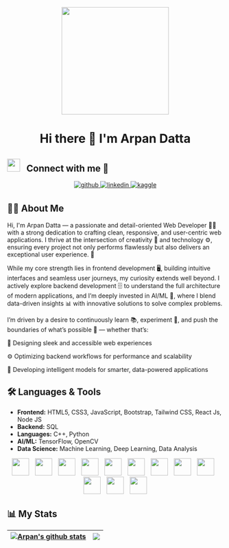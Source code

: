 <div align="center">
  <img height="250" src="https://media.licdn.com/dms/image/D5612AQGOmwfIE5mlWA/article-cover_image-shrink_720_1280/0/1674617947228?e=2147483647&v=beta&t=FTU_isQ6VYfV5D_ueFHPWvT8ZqgDeJG3yr8Mi8lpfk0" />
</div>

<h1 align="center" style="text-decoration: none;">Hi there 👋 I'm Arpan Datta</h1>

## <img src="https://media.giphy.com/media/iY8CRBdQXODJSCERIr/giphy.gif" width="30" height="30" style="margin-right: 10px;"> Connect with me 🤝

<div align="center">
<a href="" target="_blank">
<img src=https://img.shields.io/badge/github-%2324292e.svg?&style=for-the-badge&logo=github&logoColor=white alt=github style="margin-bottom: 5px;" />
</a>  
<a href="" target="_blank">
<img src=https://img.shields.io/badge/linkedin-%231E77B5.svg?&style=for-the-badge&logo=linkedin&logoColor=white alt=linkedin style="margin-bottom: 5px;" />
</a>
<a href="https://www.kaggle.com/arpandatta011" target="_blank">
<img src=https://img.shields.io/badge/kaggle-%2344BAE8.svg?&style=for-the-badge&logo=kaggle&logoColor=white alt=kaggle style="margin-bottom: 5px;" />
</a>
</div> 

## 👩‍💻 About Me

Hi, I'm Arpan Datta — a passionate and detail-oriented Web Developer 👨‍💻 with a strong dedication to crafting clean, responsive, and user-centric web applications.
I thrive at the intersection of creativity 🎨 and technology ⚙️, ensuring every project not only performs flawlessly but also delivers an exceptional user experience. 🚀

While my core strength lies in frontend development 🖥️, building intuitive interfaces and seamless user journeys, my curiosity extends well beyond.
I actively explore backend development 🗄️ to understand the full architecture of modern applications, and I’m deeply invested in AI/ML 🤖, where I blend data-driven insights 📊 with innovative solutions to solve complex problems.

I’m driven by a desire to continuously learn 📚, experiment 🧪, and push the boundaries of what’s possible 🚀 — whether that’s:

🎨 Designing sleek and accessible web experiences

⚙️ Optimizing backend workflows for performance and scalability

🤖 Developing intelligent models for smarter, data-powered applications


## 🛠️ Languages & Tools

- **Frontend:** HTML5, CSS3, JavaScript, Bootstrap, Tailwind CSS, React Js, Node JS
- **Backend:** SQL
- **Languages:** C++, Python
- **AI/ML:** TensorFlow, OpenCV
- **Data Science:** Machine Learning, Deep Learning, Data Analysis

<p align="center">
  <img src="https://skillicons.dev/icons?i=python" height="40" style="margin-right: 10px;" />
  <img src="https://skillicons.dev/icons?i=opencv" height="40" style="margin-right: 10px;" />
  <img src="https://skillicons.dev/icons?i=tensorflow" height="40" style="margin-right: 10px;" />
  <img src="https://skillicons.dev/icons?i=cpp" height="40" style="margin-right: 10px;" />
  <img src="https://skillicons.dev/icons?i=html" height="40" style="margin-right: 10px;" />
  <img src="https://skillicons.dev/icons?i=css" height="40" style="margin-right: 10px;" />
  <img src="https://skillicons.dev/icons?i=js" height="40" style="margin-right: 10px;" />
  <img src="https://skillicons.dev/icons?i=react" height="40" style="margin-right: 10px;" />
  <img src="https://skillicons.dev/icons?i=vite" height="40" style="margin-right: 10px;" />
  <img src="https://skillicons.dev/icons?i=bootstrap" height="40" style="margin-right: 10px;" />
  <img src="https://skillicons.dev/icons?i=tailwind" height="40" style="margin-right: 10px;" />
  <img src="https://skillicons.dev/icons?i=nodejs" height="40" />
</p>

## 📊 My Stats

| <a href="https://github.com/arpandatta011/github-readme-stats"><img align="center" src="https://github-readme-stats.vercel.app/api?username=arpandatta011&show_icons=true&include_all_commits=true&theme=buefy&hide_border=true" alt="Arpan's github stats" /></a> | <a href="https://github.com/arpandatta011/github-readme-stats"><img align="center" src="https://github-readme-stats.vercel.app/api/top-langs/?username=arpandatta011&layout=compact&theme=buefy&hide_border=true" /></a> |
| ------------- | ------------- |
